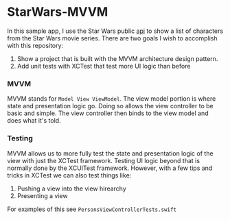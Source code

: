 # StarWars-MVVM
In this sample app, I use the Star Wars public [api](https://swapi.dev) to show a list of characters from the Star Wars movie series. There are two goals I wish to accomplish with this repository:
1. Show a project that is built with the MVVM architecture design pattern.
2. Add unit tests with XCTest that test more UI logic than before

### MVVM
MVVM stands for `Model View ViewModel`. The view model portion is where state and presentation logic go. Doing so allows the view controller to be basic and simple. The view controller then binds to the view model and does what it's told.

### Testing
MVVM allows us to more fully test the state and presentation logic of the view with just the XCTest framework. Testing UI logic beyond that is normally done by the XCUITest framework. However, with a few tips and tricks in XCTest we can also test things like: 
1. Pushing a view into the view hirearchy
2. Presenting a view

For examples of this see `PersonsViewControllerTests.swift`
